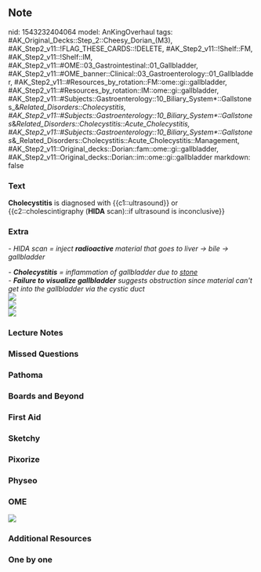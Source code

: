 ## Note
nid: 1543232404064
model: AnKingOverhaul
tags: #AK_Original_Decks::Step_2::Cheesy_Dorian_(M3), #AK_Step2_v11::!FLAG_THESE_CARDS::!DELETE, #AK_Step2_v11::!Shelf::FM, #AK_Step2_v11::!Shelf::IM, #AK_Step2_v11::#OME::03_Gastrointestinal::01_Gallbladder, #AK_Step2_v11::#OME_banner::Clinical::03_Gastroenterology::01_Gallbladder, #AK_Step2_v11::#Resources_by_rotation::FM::ome::gi::gallbladder, #AK_Step2_v11::#Resources_by_rotation::IM::ome::gi::gallbladder, #AK_Step2_v11::#Subjects::Gastroenterology::10_Biliary_System*::Gallstones_&_Related_Disorders::Cholecystitis, #AK_Step2_v11::#Subjects::Gastroenterology::10_Biliary_System*::Gallstones_&_Related_Disorders::Cholecystitis::Acute_Cholecystitis, #AK_Step2_v11::#Subjects::Gastroenterology::10_Biliary_System*::Gallstones_&_Related_Disorders::Cholecystitis::Acute_Cholecystitis::Management, #AK_Step2_v11::Original_decks::Dorian::fam::ome::gi::gallbladder, #AK_Step2_v11::Original_decks::Dorian::im::ome::gi::gallbladder
markdown: false

### Text
<div>
  <b>Cholecystitis</b> is diagnosed with {{c1::ultrasound}} or
  {{c2::cholescintigraphy (<b>HIDA</b> scan)::if ultrasound is
  inconclusive}}
</div>

### Extra
<i>- HIDA scan = inject <b>radioactive</b> material that goes to
liver → bile → gallbladder</i>
<div>
  <i>- <b>Cholecystitis</b> = inflammation of gallbladder due to
  <u>stone</u></i>
  <div>
    <i>- <b>Failure to visualize gallbladder</b> suggests
    obstruction since material can't get into the gallbladder via
    the cystic duct</i>
    <div><img src="ccc.png"></div>
    <div><img src="paste-17464153069322241.jpg"></div>
    <div><img src="paste-17458290438963201.jpg"></div>
  </div>
</div>

### Lecture Notes


### Missed Questions


### Pathoma


### Boards and Beyond


### First Aid


### Sketchy


### Pixorize


### Physeo


### OME
<div class="ome-widget">
  <a href=
  "https://onlinemeded.org/spa/gastroenterology/gallbladder/acquire?ref=anki">
  <img src="_OME_AnkiFlashcards_Lesson_1.png"></a>
</div>

### Additional Resources


### One by one

